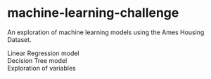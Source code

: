 # machine-learning-challenge

An exploration of machine learning models using the Ames Housing Dataset.

Linear Regression model  
Decision Tree model  
Exploration of variables  

